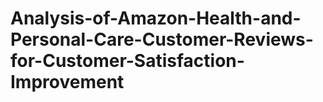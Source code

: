 # Analysis-of-Amazon-Health-and-Personal-Care-Customer-Reviews-for-Customer-Satisfaction-Improvement